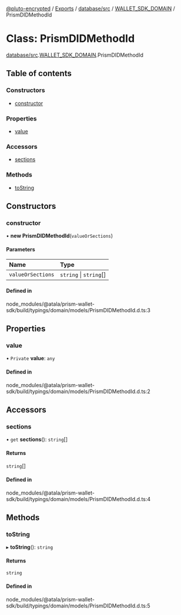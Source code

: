 [@pluto-encrypted](../README.md) / [Exports](../modules.md) / [database/src](../modules/database_src.md) / [WALLET\_SDK\_DOMAIN](../modules/database_src.WALLET_SDK_DOMAIN.md) / PrismDIDMethodId

# Class: PrismDIDMethodId

[database/src](../modules/database_src.md).[WALLET\_SDK\_DOMAIN](../modules/database_src.WALLET_SDK_DOMAIN.md).PrismDIDMethodId

## Table of contents

### Constructors

- [constructor](database_src.WALLET_SDK_DOMAIN.PrismDIDMethodId.md#constructor)

### Properties

- [value](database_src.WALLET_SDK_DOMAIN.PrismDIDMethodId.md#value)

### Accessors

- [sections](database_src.WALLET_SDK_DOMAIN.PrismDIDMethodId.md#sections)

### Methods

- [toString](database_src.WALLET_SDK_DOMAIN.PrismDIDMethodId.md#tostring)

## Constructors

### constructor

• **new PrismDIDMethodId**(`valueOrSections`)

#### Parameters

| Name | Type |
| :------ | :------ |
| `valueOrSections` | `string` \| `string`[] |

#### Defined in

node_modules/@atala/prism-wallet-sdk/build/typings/domain/models/PrismDIDMethodId.d.ts:3

## Properties

### value

• `Private` **value**: `any`

#### Defined in

node_modules/@atala/prism-wallet-sdk/build/typings/domain/models/PrismDIDMethodId.d.ts:2

## Accessors

### sections

• `get` **sections**(): `string`[]

#### Returns

`string`[]

#### Defined in

node_modules/@atala/prism-wallet-sdk/build/typings/domain/models/PrismDIDMethodId.d.ts:4

## Methods

### toString

▸ **toString**(): `string`

#### Returns

`string`

#### Defined in

node_modules/@atala/prism-wallet-sdk/build/typings/domain/models/PrismDIDMethodId.d.ts:5
